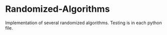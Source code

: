 # Randomized-Algorithms

Implementation of several randomized algorithms. Testing is in each python file.

